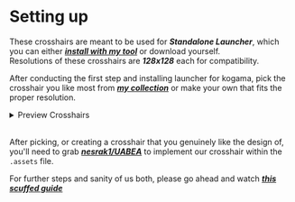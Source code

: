 # Setting up
These crosshairs are meant to be used for ***Standalone Launcher***, which you can either [***install with my tool***](https://github.com/absurdic/KoGaMa/blob/main/Exploits/LauncherInstaller.bat) or download yourself. <br>
Resolutions of these crosshairs are ***128x128*** each for compatibility.

After conducting the first step and installing launcher for kogama, pick the crosshair you like most from [***my collection***](https://github.com/absurdic/KoGaMa/tree/main/Crosshair/Crosshairs) or make your own that fits the proper resolution. <br>

<details>
<summary>Preview Crosshairs</summary>
<br>
  
Credits for these crosshairs goes to ***Sorry*** & ***Snowie***
  
<table>
  <tr>
    <td align="center">
      <h3>Bunny</h3>
      <img src="Crosshairs/bunny.png" alt="Bunny Crosshair" width="128" height="128">
    </td>
    <td align="center">
      <h3>LessThan3</h3>
      <img src="Crosshairs/lessthan3.png" alt="LessThan3" width="128" height="128">
    </td>
    <td align="center">
      <h3>Star Sign</h3>
      <img src="Crosshairs/star.png" alt="Bunny Crosshair" width="128" height="128">
    </td>
    <td align="center">
      <h3>Dino</h3>
      <img src="Crosshairs/dino.png" alt="Bunny Crosshair" width="128" height="128">
    </td>
  </tr>
  <tr>
    <td align="center">
      <h3>Dot</h3>
      <img src="Crosshairs/dot.png" alt="Bunny Crosshair" width="128" height="128">
    </td>    
    <td align="center">
      <h3>Plus Sign</h3>
      <img src="Crosshairs/plus.png" alt="Bunny Crosshair" width="128" height="128">
    </td>
        <td align="center">
      <h3>Tight Plus Sign</h3>
      <img src="Crosshairs/tightplus.png" alt="Bunny Crosshair" width="128" height="128">
    </td>
  </tr>
</table>
</details>
<br>

After picking, or creating a crosshair that you genuinely like the design of, you'll need to grab [***nesrak1/UABEA***](https://github.com/nesrak1/UABEA) to implement our crosshair within the `.assets` file.

For further steps and sanity of us both, please go ahead and watch [***this scuffed guide***](https://www.youtube.com/watch?v=nFAL97LQGKk)





